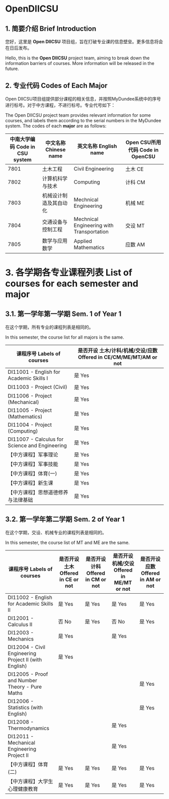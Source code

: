 # OpenDIICSU

## 1. 简要介绍 Brief Introduction

您好，这里是 **Open DIICSU** 项目组，旨在打破专业课的信息壁垒。更多信息将会在日后发布。

Hello, this is the **Open DIICSU** project team, aiming to break down the information barriers of courses. More information will be released in the future.

## 2. 专业代码 Codes of Each Major

Open DIICSU项目组提供部分课程的相关信息，并按照MyDundee系统中的序号进行标号。对于中方课程，不进行标号。专业代号如下：

The Open DIICSU project team provides relevant information for some courses, and labels them according to the serial numbers in the MyDundee system. The codes of each **major** are as follows:

| 中南大学编码 Code in CSU system | 中文名称 Chinese name | 英文名称 English name | Open CSU所用代码 Code in OpenCSU |
| --- | --- | --- | --- |
| 7801 | 土木工程 | Civil Engineering | 土木 CE |
| 7802 | 计算机科学与技术 | Computing | 计科 CM | 
| 7803 | 机械设计制造及其自动化 | Mechnical Engineering | 机械 ME |
| 7804 | 交通设备与控制工程 | Mechnical Engineering with Transportation | 交设 MT |
| 7805 | 数学与应用数学 | Applied Mathematics | 应数 AM |

# 3. 各学期各专业课程列表 List of courses for each semester and major

## 3.1. 第一学年第一学期 Sem. 1 of Year 1

在这个学期，所有专业的课程列表是相同的。

In this semester, the course list for all majors is the same.

| 课程序号 Labels of courses | 是否开设 土木/计科/机械/交设/应数 Offered in CE/CM/ME/MT/AM or not| 
| --- | --- | 
| DI11001 - English for Academic Skills I | 是 Yes |
| DI11003 - Project (Civil) | 是 Yes |
| DI11006 - Project (Mechanical) | 是 Yes |
| DI11005 - Project (Mathematics) | 是 Yes |
| DI11004 - Project (Computing) | 是 Yes |
| DI11007 - Calculus for Science and Engineering | 是 Yes |
| 【中方课程】军事理论 | 是 Yes |
| 【中方课程】军事技能 | 是 Yes |
| 【中方课程】体育(一) | 是 Yes |
| 【中方课程】新生课 | 是 Yes |
| 【中方课程】思想道德修养与法律基础 | 是 Yes |


## 3.2. 第一学年第二学期 Sem. 2 of Year 1

在这个学期，交设、机械专业的课程列表是相同的。

In this semester, the course list of MT and ME are the same.

| 课程序号 Labels of courses | 是否开设 土木 Offered in CE or not | 是否开设 计科 Offered in CM or not | 是否开设 机械/交设 Offered in ME/MT or not| 是否开设 应数 Offered in AM or not | 
| --- | --- | --- | --- | --- | 
| DI11002 - English for Academic Skills II | 是 Yes | 是 Yes | 是 Yes | 是 Yes | 
| DI12001 - Calculus II | 否 No | 是 Yes | 否 No | 是 Yes | 
| DI12003 - Mechanics | 是 Yes | | 是 Yes | |
| DI12004 - Civil Engineering Project II (with English) | 是 Yes | | | | 
| DI12005 - Proof and Number Theory - Pure Maths |   |  | | 是 Yes|
| DI12006 - Statistics (with English) |  | | | 是 Yes | 
| DI12008 - Thermodynamics |  | | 是 Yes | | 
| DI12011 - Mechanical Engineering Project II |  | | 是 Yes | | 
| 【中方课程】体育(二) | 是 Yes | 是 Yes | 是 Yes | 是 Yes | 
| 【中方课程】大学生心理健康教育 | 是 Yes | 是 Yes | 是 Yes | 是 Yes | 

